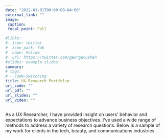 ```yaml
---
date: "2022-01-01T00:00:00-04:00"
external_link: ""
image:
 caption: 
 focal_point: Full

#links:
#- icon: twitter
#  icon_pack: fab
#  name: Follow
#  url: https://twitter.com/georgecushen
#slides: example-slides
summary: 
# tags:
# - Code-Switching
title: UX Research Portfolio
url_code: ""
url_pdf: ""
url_slides: ""
url_video: ""
---
```


As a UX Researcher, I have provided insight on users' behavior and expectations to advance business objectives. I've used a wide range of methods to address a variety of research questions. Below is a sample of my work for clients in the tech, beauty, and communications industries.

